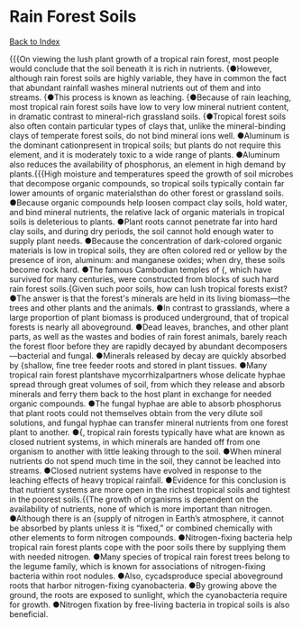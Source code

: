 # Rain Forest Soils
[Back to Index](https://github.com/windows10010/tpoExtractor/blog/master/README.md)

{{{On viewing the lush plant growth of a tropical rain forest, most people would conclude that the soil beneath it is rich in nutrients. {●However, although rain forest soils are highly variable, they have in common the fact that abundant rainfall washes mineral nutrients out of them and into streams. {●This process is known as leaching. {●Because of rain leaching, most tropical rain forest soils have low to very low mineral nutrient content, in dramatic contrast to mineral-rich grassland soils. {●Tropical forest soils also often contain particular types of clays that, unlike the mineral-binding clays of temperate forest soils, do not bind mineral ions well. ●Aluminum is the dominant cationpresent in tropical soils; but plants do not require this element, and it is moderately toxic to a wide range of plants. ●Aluminum also reduces the availability of phosphorus, an element in high demand by plants.{{{High moisture and temperatures speed the growth of soil microbes that decompose organic compounds, so tropical soils typically contain far lower amounts of organic materialsthan do other forest or grassland soils. ●Because organic compounds help loosen compact clay soils, hold water, and bind mineral nutrients, the relative lack of organic materials in tropical soils is deleterious to plants. ●Plant roots cannot penetrate far into hard clay soils, and during dry periods, the soil cannot hold enough water to supply plant needs. ●Because the concentration of dark-colored organic materials is low in tropical soils, they are often colored red or yellow by the presence of iron, aluminum: and manganese oxides; when dry, these soils become rock hard. ●The famous Cambodian temples of {, which have survived for many centuries, were constructed from blocks of such hard rain forest soils.{Given such poor soils, how can lush tropical forests exist? ●The answer is that the forest's minerals are held in its living biomass—the trees and other plants and the animals. ●In contrast to grasslands, where a large proportion of plant biomass is produced underground, that of tropical forests is nearly all aboveground. ●Dead leaves, branches, and other plant parts, as well as the wastes and bodies of rain forest animals, barely reach the forest floor before they are rapidly decayed by abundant decomposers—bacterial and fungal. ●Minerals released by decay are quickly absorbed by {shallow, fine tree feeder roots and stored in plant tissues. ●Many tropical rain forest plantshave mycorrhizalpartners whose delicate hyphae spread through great volumes of soil, from which they release and absorb minerals and ferry them back to the host plant in exchange for needed organic compounds. ●The fungal hyphae are able to absorb phosphorus that plant roots could not themselves obtain from the very dilute soil solutions, and fungal hyphae can transfer mineral nutrients from one forest plant to another. ●{, tropical rain forests typically have what are known as closed nutrient systems, in which minerals are handed off from one organism to another with little leaking through to the soil. ●When mineral nutrients do not spend much time in the soil, they cannot be leached into streams. ●Closed nutrient systems have evolved in response to the leaching effects of heavy tropical rainfall. ●Evidence for this conclusion is that nutrient systems are more open in the richest tropical soils and tightest in the poorest soils.{{The growth of organisms is dependent on the availability of nutrients, none of which is more important than nitrogen. ●Although there is an {supply of nitrogen in Earth’s atmosphere, it cannot be absorbed by plants unless it is “fixed,” or combined chemically with other elements to form nitrogen compounds. ●Nitrogen-fixing bacteria help tropical rain forest plants cope with the poor soils there by supplying them with needed nitrogen. ●Many species of tropical rain forest trees belong to the legume family, which is known for associations of nitrogen-fixing bacteria within root nodules. ●Also, cycadsproduce special aboveground roots that harbor nitrogen-fixing cyanobacteria. ●By growing above the ground, the roots are exposed to sunlight, which the cyanobacteria require for growth. ●Nitrogen fixation by free-living bacteria in tropical soils is also beneficial.
